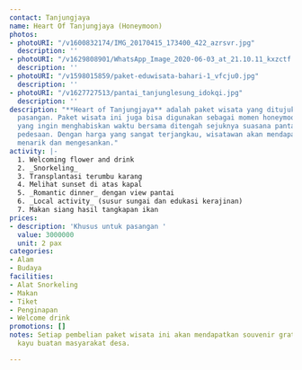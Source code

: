 ```yaml
---
contact: Tanjungjaya
name: Heart Of Tanjungjaya (Honeymoon)
photos:
- photoURI: "/v1600832174/IMG_20170415_173400_422_azrsvr.jpg"
  description: ''
- photoURI: "/v1629808901/WhatsApp_Image_2020-06-03_at_21.10.11_kxzctf.jpg"
  description: ''
- photoURI: "/v1598015859/paket-eduwisata-bahari-1_vfcju0.jpg"
  description: ''
- photoURI: "/v1627727513/pantai_tanjunglesung_idokqi.jpg"
  description: ''
description: "**Heart of Tanjungjaya** adalah paket wisata yang ditujukan khus untuk
  pasangan. Paket wisata ini juga bisa digunakan sebagai momen honeymoon suami istri
  yang ingin menghabiskan waktu bersama ditengah sejuknya suasana pantai dan damainya
  pedesaan. Dengan harga yang sangat terjangkau, wisatawan akan mendapatkan pengalaman
  menarik dan mengesankan."
activity: |-
  1. Welcoming flower and drink
  2. _Snorkeling_
  3. Transplantasi terumbu karang
  4. Melihat sunset di atas kapal
  5. _Romantic dinner_ dengan view pantai
  6. _Local activity_ (susur sungai dan edukasi kerajinan)
  7. Makan siang hasil tangkapan ikan
prices:
- description: 'Khusus untuk pasangan '
  value: 3000000
  unit: 2 pax
categories:
- Alam
- Budaya
facilities:
- Alat Snorkeling
- Makan
- Tiket
- Penginapan
- Welcome drink
promotions: []
notes: Setiap pembelian paket wisata ini akan mendapatkan souvenir gratis berupa kerajinan
  kayu buatan masyarakat desa.

---
```

